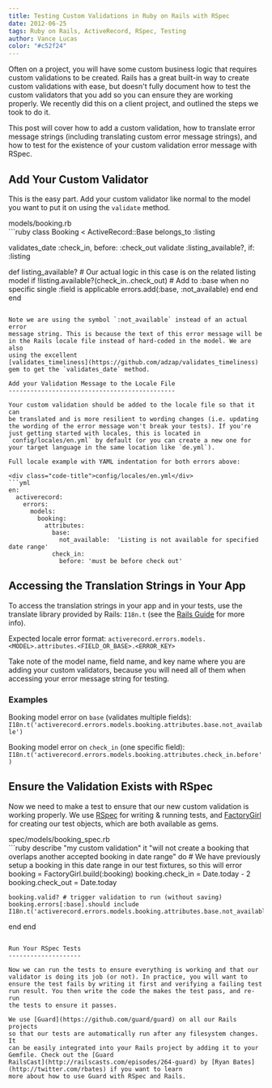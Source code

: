 ```yaml
---
title: Testing Custom Validations in Ruby on Rails with RSpec
date: 2012-06-25
tags: Ruby on Rails, ActiveRecord, RSpec, Testing
author: Vance Lucas
color: "#c52f24"
---
```


Often on a project, you will have some custom business logic that
requires custom validations to be created. Rails has a great built-in
way to create custom validations with ease, but doesn't fully
document how to test the custom validators that you add so you can
ensure they are working properly. We recently did this on a client
project, and outlined the steps we took to do it.

This post will cover how to add a custom validation, how to translate
error message strings (including translating custom error message
strings), and how to test for the existence of your custom validation
error message with RSpec.

Add Your Custom Validator
-------------------------

This is the easy part. Add your custom validator like normal to the
model you want to put it on using the `validate` method.

<div class="code-title">models/booking.rb</div>
```ruby
class Booking < ActiveRecord::Base
  belongs_to :listing

  validates_date :check_in, before: :check_out
  validate :listing_available?, if: :listing

  def listing_available?
    # Our actual logic in this case is on the related listing model
    if !listing.available?(check_in..check_out)
      # Add to :base when no specific single :field is applicable
      errors.add(:base, :not_available)
    end
  end
end
```

Note we are using the symbol `:not_available` instead of an actual error
message string. This is because the text of this error message will be
in the Rails locale file instead of hard-coded in the model. We are also
using the excellent
[validates_timeliness](https://github.com/adzap/validates_timeliness)
gem to get the `validates_date` method.

Add your Validation Message to the Locale File
----------------------------------------------

Your custom validation should be added to the locale file so that it can
be translated and is more resilient to wording changes (i.e. updating
the wording of the error message won't break your tests). If you're
just getting started with locales, this is located in
`config/locales/en.yml` by default (or you can create a new one for
your target language in the same location like `de.yml`).

Full locale example with YAML indentation for both errors above:

<div class="code-title">config/locales/en.yml</div>
```yml
en:
  activerecord:
    errors:
      models:
        booking:
          attributes:
            base:
              not_available:  'Listing is not available for specified date range'
            check_in:
              before: 'must be before check out'
```

Accessing the Translation Strings in Your App
---------------------------------------------

To access the translation strings in your app and in your tests, use the
translate library provided by Rails: `I18n.t` (see the [Rails
Guide](http://guides.rubyonrails.org/i18n.html) for more info).

Expected locale error format:
`activerecord.errors.models.<MODEL>.attributes.<FIELD_OR_BASE>.<ERROR_KEY>`

Take note of the model name, field name, and key name where you are
adding your custom validators, because you will need all of them when
accessing your error message string for testing.

### Examples

Booking model error on `base` (validates multiple fields):
`I18n.t('activerecord.errors.models.booking.attributes.base.not_available')`

Booking model error on `check_in` (one specific field):
`I18n.t('activerecord.errors.models.booking.attributes.check_in.before')`


Ensure the Validation Exists with RSpec
---------------------------------------

Now we need to make a test to ensure that our new custom validation is
working properly. We use [RSpec](https://github.com/rspec/rspec-rails) for writing & running tests, and
[FactoryGirl](https://github.com/thoughtbot/factory_girl) for creating our test objects, which are both available as gems.

<div class="code-title">spec/models/booking_spec.rb</div>
```ruby
describe "my custom validation"
  it "will not create a booking that overlaps another accepted booking in date range" do
    # We have previously setup a booking in this date range in our test fixtures, so this will error
    booking = FactoryGirl.build(:booking)
    booking.check_in  = Date.today - 2
    booking.check_out = Date.today

    booking.valid? # trigger validation to run (without saving)
    booking.errors[:base].should include I18n.t('activerecord.errors.models.booking.attributes.base.not_available')
  end
end
```

Run Your RSpec Tests
--------------------

Now we can run the tests to ensure everything is working and that our
validator is doing its job (or not). In practice, you will want to
ensure the test fails by writing it first and verifying a failing test
run result. You then write the code the makes the test pass, and re-run
the tests to ensure it passes.

We use [Guard](https://github.com/guard/guard) on all our Rails projects
so that our tests are automatically run after any filesystem changes. It
can be easily integrated into your Rails project by adding it to your
Gemfile. Check out the [Guard
RailsCast](http://railscasts.com/episodes/264-guard) by [Ryan Bates](http://twitter.com/rbates) if you want to learn
more about how to use Guard with RSpec and Rails.


